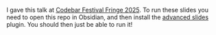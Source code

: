 I gave this talk at [Codebar Festival Fringe 2025](http://ti.to/codebar/fringe). To run these slides you need to open this repo in Obsidian, and then install the [advanced slides](https://github.com/MSzturc/obsidian-advanced-slides) plugin. You should then just be able to run it!
